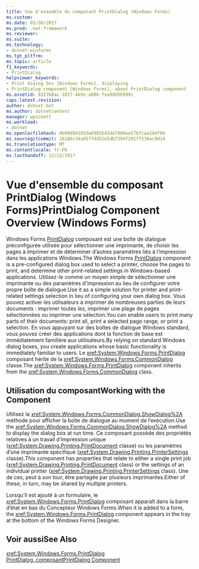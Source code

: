 ```yaml
---
title: Vue d'ensemble du composant PrintDialog (Windows Forms)
ms.custom: 
ms.date: 03/30/2017
ms.prod: .net-framework
ms.reviewer: 
ms.suite: 
ms.technology:
- dotnet-winforms
ms.tgt_pltfrm: 
ms.topic: article
f1_keywords:
- PrintDialog
helpviewer_keywords:
- Print dialog box [Windows Forms], displaying
- PrintDialog component [Windows Forms], about PrintDialog component
ms.assetid: 8327b8ac-1017-4b5e-a88b-fea9dd56999c
caps.latest.revision: 
author: dotnet-bot
ms.author: dotnetcontent
manager: wpickett
ms.workload:
- dotnet
ms.openlocfilehash: 0b90d94165de6985b43d47809ae57bfcae204f0b
ms.sourcegitcommit: 16186c34a957fdd52e5db7294f291f7530ac9d24
ms.translationtype: MT
ms.contentlocale: fr-FR
ms.lasthandoff: 12/22/2017
---
```

# <a name="printdialog-component-overview-windows-forms"></a><span data-ttu-id="1488f-102">Vue d'ensemble du composant PrintDialog (Windows Forms)</span><span class="sxs-lookup"><span data-stu-id="1488f-102">PrintDialog Component Overview (Windows Forms)</span></span>
<span data-ttu-id="1488f-103">Windows Forms [PrintDialog](../../../../docs/framework/winforms/controls/printdialog-component-windows-forms.md) composant est une boîte de dialogue préconfigurée utilisée pour sélectionner une imprimante, de choisir les pages à imprimer et de déterminer d’autres paramètres liés à l’impression dans les applications Windows.</span><span class="sxs-lookup"><span data-stu-id="1488f-103">The Windows Forms [PrintDialog](../../../../docs/framework/winforms/controls/printdialog-component-windows-forms.md) component is a pre-configured dialog box used to select a printer, choose the pages to print, and determine other print-related settings in Windows-based applications.</span></span> <span data-ttu-id="1488f-104">Utilisez-le comme un moyen simple de sélectionner une imprimante ou des paramètres d'impression au lieu de configurer votre propre boîte de dialogue.</span><span class="sxs-lookup"><span data-stu-id="1488f-104">Use it as a simple solution for printer and print-related settings selection in lieu of configuring your own dialog box.</span></span> <span data-ttu-id="1488f-105">Vous pouvez activer les utilisateurs à imprimer de nombreuses parties de leurs documents : imprimer toutes les, imprimer une plage de pages sélectionnées ou imprimer une sélection.</span><span class="sxs-lookup"><span data-stu-id="1488f-105">You can enable users to print many parts of their documents: print all, print a selected page range, or print a selection.</span></span> <span data-ttu-id="1488f-106">En vous appuyant sur des boîtes de dialogue Windows standard, vous pouvez créer des applications dont la fonction de base est immédiatement familière aux utilisateurs.</span><span class="sxs-lookup"><span data-stu-id="1488f-106">By relying on standard Windows dialog boxes, you create applications whose basic functionality is immediately familiar to users.</span></span> <span data-ttu-id="1488f-107">Le <xref:System.Windows.Forms.PrintDialog> composant hérite de la <xref:System.Windows.Forms.CommonDialog> classe.</span><span class="sxs-lookup"><span data-stu-id="1488f-107">The <xref:System.Windows.Forms.PrintDialog> component inherits from the <xref:System.Windows.Forms.CommonDialog> class.</span></span>  
  
## <a name="working-with-the-component"></a><span data-ttu-id="1488f-108">Utilisation du composant</span><span class="sxs-lookup"><span data-stu-id="1488f-108">Working with the Component</span></span>  
 <span data-ttu-id="1488f-109">Utilisez la <xref:System.Windows.Forms.CommonDialog.ShowDialog%2A> méthode pour afficher la boîte de dialogue au moment de l’exécution.</span><span class="sxs-lookup"><span data-stu-id="1488f-109">Use the <xref:System.Windows.Forms.CommonDialog.ShowDialog%2A> method to display the dialog box at run time.</span></span> <span data-ttu-id="1488f-110">Ce composant possède des propriétés relatives à un travail d’impression unique (<xref:System.Drawing.Printing.PrintDocument> classe) ou les paramètres d’une imprimante spécifique (<xref:System.Drawing.Printing.PrinterSettings> classe).</span><span class="sxs-lookup"><span data-stu-id="1488f-110">This component has properties that relate to either a single print job (<xref:System.Drawing.Printing.PrintDocument> class) or the settings of an individual printer (<xref:System.Drawing.Printing.PrinterSettings> class).</span></span> <span data-ttu-id="1488f-111">Une de ces, peut à son tour, être partagée par plusieurs imprimantes.</span><span class="sxs-lookup"><span data-stu-id="1488f-111">Either of these, in turn, may be shared by multiple printers.</span></span>  
  
 <span data-ttu-id="1488f-112">Lorsqu’il est ajouté à un formulaire, le <xref:System.Windows.Forms.PrintDialog> composant apparaît dans la barre d’état en bas du Concepteur Windows Forms.</span><span class="sxs-lookup"><span data-stu-id="1488f-112">When it is added to a form, the <xref:System.Windows.Forms.PrintDialog> component appears in the tray at the bottom of the Windows Forms Designer.</span></span>  
  
## <a name="see-also"></a><span data-ttu-id="1488f-113">Voir aussi</span><span class="sxs-lookup"><span data-stu-id="1488f-113">See Also</span></span>  
 <xref:System.Windows.Forms.PrintDialog>  
 [<span data-ttu-id="1488f-114">PrintDialog, composant</span><span class="sxs-lookup"><span data-stu-id="1488f-114">PrintDialog Component</span></span>](../../../../docs/framework/winforms/controls/printdialog-component-windows-forms.md)
